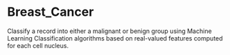 # Breast_Cancer
Classify a record into either a malignant or benign group using Machine Learning Classification algorithms based on real-valued features computed for each cell nucleus.
